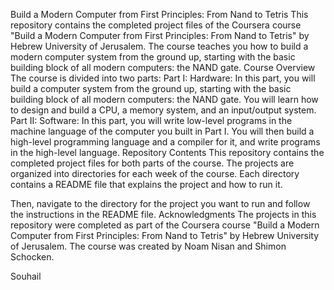 Build a Modern Computer from First Principles: From Nand to Tetris
This repository contains the completed project files of the Coursera course "Build a Modern Computer from First Principles: From Nand to Tetris" by Hebrew University of Jerusalem. The course teaches you how to build a modern computer system from the ground up, starting with the basic building block of all modern computers: the NAND gate.
Course Overview
The course is divided into two parts:
Part I: Hardware: In this part, you will build a computer system from the ground up, starting with the basic building block of all modern computers: the NAND gate. You will learn how to design and build a CPU, a memory system, and an input/output system.
Part II: Software: In this part, you will write low-level programs in the machine language of the computer you built in Part I. You will then build a high-level programming language and a compiler for it, and write programs in the high-level language.
Repository Contents
This repository contains the completed project files for both parts of the course. The projects are organized into directories for each week of the course. Each directory contains a README file that explains the project and how to run it.


Then, navigate to the directory for the project you want to run and follow the instructions in the README file.
Acknowledgments
The projects in this repository were completed as part of the Coursera course "Build a Modern Computer from First Principles: From Nand to Tetris" by Hebrew University of Jerusalem. The course was created by Noam Nisan and Shimon Schocken.

Souhail 
